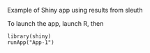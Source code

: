 Example of Shiny app using results from sleuth

To launch the app, launch R, then
```
library(shiny)
runApp("App-1")
```
